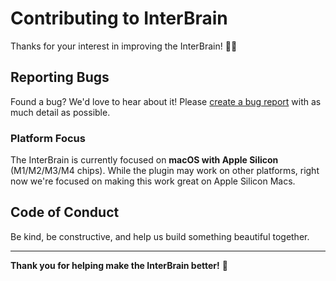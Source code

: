 # Contributing to InterBrain

Thanks for your interest in improving the InterBrain! 🧠✨

## Reporting Bugs

Found a bug? We'd love to hear about it! Please [create a bug report](https://github.com/ProjectLiminality/InterBrain/issues/new?template=bug-report.yml) with as much detail as possible.

### Platform Focus

The InterBrain is currently focused on **macOS with Apple Silicon** (M1/M2/M3/M4 chips). While the plugin may work on other platforms, right now we're focused on making this work great on Apple Silicon Macs.

## Code of Conduct

Be kind, be constructive, and help us build something beautiful together.

---

**Thank you for helping make the InterBrain better!** 🙏
